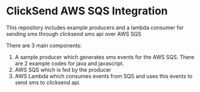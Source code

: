 # ClickSend AWS SQS Integration

This repository includes example producers and a lambda consumer for sending sms through clicksend sms api over AWS SQS

There are 3 main components:

1. A sample producer which generates sms events for the AWS SQS. There are 2 example codes for java and javascript.
2. AWS SQS which is fed by the producer
3. AWS Lambda which consumes events from SQS and uses this events to send sms to clicksend api.



